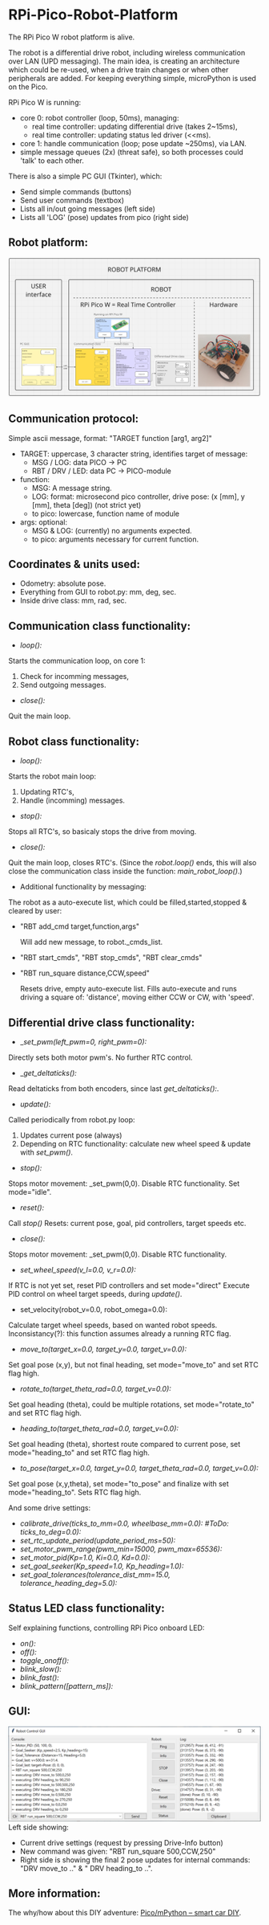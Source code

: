 # RPi-Pico-Robot-Platform

The RPi Pico W robot platform is alive.

The robot is a differential drive robot, including wireless communication over LAN (UPD messaging).
The main idea, is creating an architecture which could be re-used, when a drive train changes or when other peripherals are added.
For keeping everything simple, microPython is used on the Pico.

RPi Pico W is running:
* core 0: robot controller (loop, 50ms), managing:
  - real time controller: updating differential drive (takes 2~15ms),
  - real time controller: updating status led driver (<<ms).
* core 1: handle communication (loop; pose update ~250ms), via LAN.
* simple message queues (2x) (threat safe), so both processes could 'talk' to each other.

There is also a simple PC GUI (Tkinter), which:
* Send simple commands (buttons)
* Send user commands (textbox)
* Lists all in/out going messages (left side)
* Lists all 'LOG' (pose) updates from pico (right side)

## Robot platform:
![Screenshot robot platform.](/pics/RPi_Pico-W_Software_Architecture2.png)

## Communication protocol:
Simple ascii message, format: "TARGET function [arg1, arg2]"
* TARGET: uppercase, 3 character string, identifies target of message:
  - MSG / LOG: data PICO → PC
  - RBT / DRV / LED: data PC → PICO-module
* function:
  - MSG: A message string.
  - LOG: format: microsecond pico controller, drive pose: (x [mm], y [mm], theta [deg]) (not strict yet)
  - to pico: lowercase, function name of module
* args: optional:
  - MSG & LOG: (currently) no arguments expected.
  - to pico: arguments necessary for current function.

## Coordinates & units used:
* Odometry: absolute pose.
* Everything from GUI to robot.py: mm, deg, sec.
* Inside drive class: mm, rad, sec.

## Communication class functionality:
* _loop():_

Starts the communication loop, on core 1:
1. Check for incomming messages,
2. Send outgoing messages.

* _close():_

Quit the main loop.

## Robot class functionality:
* _loop():_

Starts the robot main loop:
1. Updating RTC's,
2. Handle (incomming) messages.

* _stop():_

Stops all RTC's, so basicaly stops the drive from moving.

* _close():_

Quit the main loop, closes RTC's.
(Since the _robot.loop()_ ends, this will also close the communication class inside the function: _main_robot_loop()_.)

* Additional functionality by messaging:

The robot as a auto-execute list, which could be filled,started,stopped & cleared by user:
- "RBT add_cmd target,function,args"

  Will add new message, to robot._cmds_list.
- "RBT start_cmds", "RBT stop_cmds", "RBT clear_cmds"
- "RBT run_square distance,CCW,speed"

  Resets drive, empty auto-execute list. Fills auto-execute and runs driving a square of: 'distance', moving either CCW or CW, with 'speed'.

## Differential drive class functionality:
* __set_pwm(left_pwm=0, right_pwm=0):_

Directly sets both motor pwm's. No further RTC control.

* __get_deltaticks():_

Read deltaticks from both encoders, since last _get_deltaticks():_.

* _update():_

Called periodically from robot.py loop:
1. Updates current pose (always)
2. Depending on RTC functionality: calculate new wheel speed & update with _set_pwm()_.

* _stop():_

Stops motor movement: _set_pwm(0,0).
Disable RTC functionality.
Set mode="idle".

* _reset():_

Call _stop()_
Resets: current pose, goal, pid controllers, target speeds etc.

* _close():_

Stops motor movement: _set_pwm(0,0).
Disable RTC functionality.

* _set_wheel_speed(v_l=0.0, v_r=0.0):_

If RTC is not yet set, reset PID controllers and set mode="direct"
Execute PID control on wheel target speeds, during _update()_.

* set_velocity(robot_v=0.0, robot_omega=0.0):

Calculate target wheel speeds, based on wanted robot speeds.
Inconsistancy(?): this function assumes already a running RTC flag.

* _move_to(target_x=0.0, target_y=0.0, target_v=0.0):_

Set goal pose (x,y), but not final heading, set mode="move_to" and set RTC flag high.

* _rotate_to(target_theta_rad=0.0, target_v=0.0):_

Set goal heading (theta), could be multiple rotations, set mode="rotate_to" and set RTC flag high.
  
* _heading_to(target_theta_rad=0.0, target_v=0.0):_

Set goal heading (theta), shortest route compared to current pose, set mode="heading_to" and set RTC flag high.

* _to_pose(target_x=0.0, target_y=0.0, target_theta_rad=0.0, target_v=0.0):_

Set goal pose (x,y,theta), set mode="to_pose" and finalize with set mode="heading_to". Sets RTC flag high.

And some drive settings:
* _calibrate_drive(ticks_to_mm=0.0, wheelbase_mm=0.0): #ToDo: ticks_to_deg=0.0):_
* _set_rtc_update_period(update_period_ms=50):_
* _set_motor_pwm_range(pwm_min=15000, pwm_max=65536):_
* _set_motor_pid(Kp=1.0, Ki=0.0, Kd=0.0):_
* _set_goal_seeker(Kp_speed=1.0, Kp_heading=1.0):_
* _set_goal_tolerances(tolerance_dist_mm=15.0, tolerance_heading_deg=5.0):_

## Status LED class functionality:
Self explaining functions, controlling RPi Pico onboard LED:
* _on():_
* _off():_
* _toggle_onoff():_
* _blink_slow():_
* _blink_fast():_
* _blink_pattern([pattern_ms]):_

## GUI:
![Screenshot gui.](/pics/RPi_Pico-W_Software_GUI_run_square.png)
Left side showing:
* Current drive settings (request by pressing Drive-Info button)
* New command was given: "RBT run_square 500,CCW,250"
* Right side is showing the final 2 pose updates for internal commands: "DRV move_to .." & " DRV heading_to ..".

## More information:
The why/how about this DIY adventure: [Pico/mPython – smart car DIY](https://retrobuildingtoys.nl/2024/rpi-pico-smart-car/).
